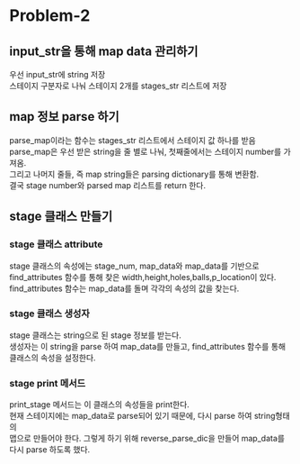 # Problem-2
## input_str을 통해 map data 관리하기
우선 input_str에 string 저장  
스테이지 구분자로 나눠 스테이지 2개를 stages_str 리스트에 저장

## map 정보 parse 하기
parse_map이라는 함수는 stages_str 리스트에서 스테이지 값 하나를 받음  
parse_map은 우선 받은 string을 줄 별로 나눠, 첫째줄에서는 스테이지 number를 가져옴.  
그리고 나머지 줄들, 즉 map string들은 parsing dictionary를 통해 변환함.  
결국 stage number와 parsed map 리스트를 return 한다.

## stage 클래스 만들기
### stage 클래스 attribute 
stage 클래스의 속성에는 stage_num, map_data와 map_data를 기반으로  
find_attributes 함수를 통해 찾은 width,height,holes,balls,p_location이 있다.
find_attributes 함수는 map_data를 돌며 각각의 속성의 값을 찾는다.

### stage 클래스 생성자
stage 클래스는 string으로 된 stage 정보를 받는다.  
생성자는 이 string을 parse 하여 map_data를 만들고, find_attributes 함수를 통해  
클래스의 속성을 설정한다.

### stage print 메서드
print_stage 메서드는 이 클래스의 속성들을 print한다.  
현재 스테이지에는 map_data로 parse되어 있기 때문에, 다시 parse 하여 string형태의   
맵으로 만들어야 한다. 그렇게 하기 위해 reverse_parse_dic을 만들어 map_data를 다시 parse 하도록 했다.


